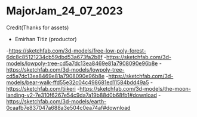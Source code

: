 # MajorJam_24_07_2023

Credit(Thanks for assets)

- Emirhan Titiz (productor)

-https://sketchfab.com/3d-models/free-low-poly-forest-6dc8c85121234cb59dbd53a673fa2b8f
-https://sketchfab.com/3d-models/lowpoly-tree-cd5a7dc13ea8469e81a7908090e96b8e
-https://sketchfab.com/3d-models/lowpoly-tree-cd5a7dc13ea8469e81a7908090e96b8e
-https://sketchfab.com/3d-models/bear-walk-ffd55e32c04c498681ed11584bdd49a5
-https://sketchfab.com/tiikeri
-https://sketchfab.com/3d-models/the-moon-landing-v2-7e310f6267e54c9da7a19b88d0b68fb1#download
-https://sketchfab.com/3d-models/earth-0caafb7e837047a688a3e504c0ea74af#download
